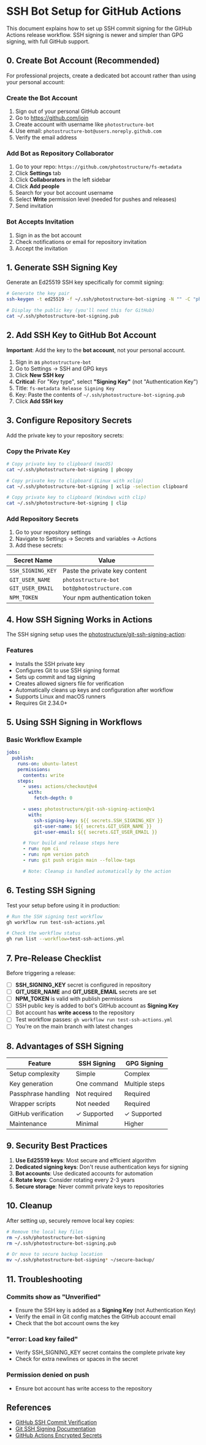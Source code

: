 # SSH Bot Setup for GitHub Actions

This document explains how to set up SSH commit signing for the GitHub Actions release workflow. SSH signing is newer and simpler than GPG signing, with full GitHub support.

## 0. Create Bot Account (Recommended)

For professional projects, create a dedicated bot account rather than using your personal account:

### Create the Bot Account

1. Sign out of your personal GitHub account
2. Go to https://github.com/join
3. Create account with username like `photostructure-bot`
4. Use email: `photostructure-bot@users.noreply.github.com`
5. Verify the email address

### Add Bot as Repository Collaborator

1. Go to your repo: `https://github.com/photostructure/fs-metadata`
2. Click **Settings** tab
3. Click **Collaborators** in the left sidebar
4. Click **Add people**
5. Search for your bot account username
6. Select **Write** permission level (needed for pushes and releases)
7. Send invitation

### Bot Accepts Invitation

1. Sign in as the bot account
2. Check notifications or email for repository invitation
3. Accept the invitation

## 1. Generate SSH Signing Key

Generate an Ed25519 SSH key specifically for commit signing:

```bash
# Generate the key pair
ssh-keygen -t ed25519 -f ~/.ssh/photostructure-bot-signing -N "" -C "photostructure-bot"

# Display the public key (you'll need this for GitHub)
cat ~/.ssh/photostructure-bot-signing.pub
```

## 2. Add SSH Key to GitHub Bot Account

**Important**: Add the key to the **bot account**, not your personal account.

1. Sign in as `photostructure-bot`
2. Go to Settings → SSH and GPG keys
3. Click **New SSH key**
4. **Critical**: For "Key type", select **"Signing Key"** (not "Authentication Key")
5. Title: `fs-metadata Release Signing Key`
6. Key: Paste the contents of `~/.ssh/photostructure-bot-signing.pub`
7. Click **Add SSH key**

## 3. Configure Repository Secrets

Add the private key to your repository secrets:

### Copy the Private Key

```bash
# Copy private key to clipboard (macOS)
cat ~/.ssh/photostructure-bot-signing | pbcopy

# Copy private key to clipboard (Linux with xclip)
cat ~/.ssh/photostructure-bot-signing | xclip -selection clipboard

# Copy private key to clipboard (Windows with clip)
cat ~/.ssh/photostructure-bot-signing | clip
```

### Add Repository Secrets

1. Go to your repository settings
2. Navigate to Settings → Secrets and variables → Actions
3. Add these secrets:

| Secret Name       | Value                         |
| ----------------- | ----------------------------- |
| `SSH_SIGNING_KEY` | Paste the private key content |
| `GIT_USER_NAME`   | `photostructure-bot`          |
| `GIT_USER_EMAIL`  | `bot@photostructure.com`      |
| `NPM_TOKEN`       | Your npm authentication token |

## 4. How SSH Signing Works in Actions

The SSH signing setup uses the [photostructure/git-ssh-signing-action](https://github.com/marketplace/actions/git-ssh-signing-action):

### Features

- Installs the SSH private key
- Configures Git to use SSH signing format
- Sets up commit and tag signing
- Creates allowed signers file for verification
- Automatically cleans up keys and configuration after workflow
- Supports Linux and macOS runners
- Requires Git 2.34.0+

## 5. Using SSH Signing in Workflows

### Basic Workflow Example

```yaml
jobs:
  publish:
    runs-on: ubuntu-latest
    permissions:
      contents: write
    steps:
      - uses: actions/checkout@v4
        with:
          fetch-depth: 0

      - uses: photostructure/git-ssh-signing-action@v1
        with:
          ssh-signing-key: ${{ secrets.SSH_SIGNING_KEY }}
          git-user-name: ${{ secrets.GIT_USER_NAME }}
          git-user-email: ${{ secrets.GIT_USER_EMAIL }}

      # Your build and release steps here
      - run: npm ci
      - run: npm version patch
      - run: git push origin main --follow-tags

      # Note: Cleanup is handled automatically by the action
```

## 6. Testing SSH Signing

Test your setup before using it in production:

```bash
# Run the SSH signing test workflow
gh workflow run test-ssh-actions.yml

# Check the workflow status
gh run list --workflow=test-ssh-actions.yml
```

## 7. Pre-Release Checklist

Before triggering a release:

- [ ] **SSH_SIGNING_KEY** secret is configured in repository
- [ ] **GIT_USER_NAME** and **GIT_USER_EMAIL** secrets are set
- [ ] **NPM_TOKEN** is valid with publish permissions
- [ ] SSH public key is added to bot's GitHub account as **Signing Key**
- [ ] Bot account has **write access** to the repository
- [ ] Test workflow passes: `gh workflow run test-ssh-actions.yml`
- [ ] You're on the main branch with latest changes

## 8. Advantages of SSH Signing

| Feature             | SSH Signing  | GPG Signing    |
| ------------------- | ------------ | -------------- |
| Setup complexity    | Simple       | Complex        |
| Key generation      | One command  | Multiple steps |
| Passphrase handling | Not required | Required       |
| Wrapper scripts     | Not needed   | Required       |
| GitHub verification | ✓ Supported  | ✓ Supported    |
| Maintenance         | Minimal      | Higher         |

## 9. Security Best Practices

1. **Use Ed25519 keys**: Most secure and efficient algorithm
2. **Dedicated signing keys**: Don't reuse authentication keys for signing
3. **Bot accounts**: Use dedicated accounts for automation
4. **Rotate keys**: Consider rotating every 2-3 years
5. **Secure storage**: Never commit private keys to repositories

## 10. Cleanup

After setting up, securely remove local key copies:

```bash
# Remove the local key files
rm ~/.ssh/photostructure-bot-signing
rm ~/.ssh/photostructure-bot-signing.pub

# Or move to secure backup location
mv ~/.ssh/photostructure-bot-signing* ~/secure-backup/
```

## 11. Troubleshooting

### Commits show as "Unverified"

- Ensure the SSH key is added as a **Signing Key** (not Authentication Key)
- Verify the email in Git config matches the GitHub account email
- Check that the bot account owns the key

### "error: Load key failed"

- Verify SSH_SIGNING_KEY secret contains the complete private key
- Check for extra newlines or spaces in the secret

### Permission denied on push

- Ensure bot account has write access to the repository

## References

- [GitHub SSH Commit Verification](https://docs.github.com/en/authentication/managing-commit-signature-verification/about-commit-signature-verification#ssh-commit-signature-verification)
- [Git SSH Signing Documentation](https://git-scm.com/docs/git-config#Documentation/git-config.txt-gpgformat)
- [GitHub Actions Encrypted Secrets](https://docs.github.com/en/actions/security-guides/encrypted-secrets)

